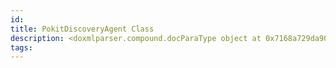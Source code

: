 ```yaml
---
id: 
title: PokitDiscoveryAgent Class
description: <doxmlparser.compound.docParaType object at 0x7168a729da90>
tags:
---
```

